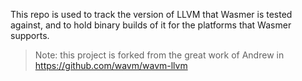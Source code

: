 This repo is used to track the version of LLVM that Wasmer is tested against, and to hold binary builds of it for the platforms that Wasmer supports.

> Note: this project is forked from the great work of Andrew in https://github.com/wavm/wavm-llvm
